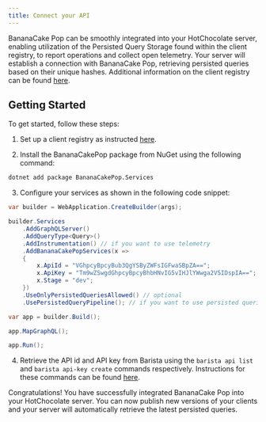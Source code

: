 ```yaml
---
title: Connect your API
---
```


BananaCake Pop can be smoothly integrated into your HotChocolate server, enabling utilization of the Persisted Query Storage found within the client registry, to report operations and collect open telemetry. Your server will establish a connection with BananaCake Pop, retrieving persisted queries based on their unique hashes. Additional information on the client registry can be found [here](/docs/bananacakepop/v2/apis/client-registry).

## Getting Started

To get started, follow these steps:

1. Set up a client registry as instructed [here](/docs/bananacakepop/v2/apis/client-registry).

2. Install the BananaCakePop package from NuGet using the following command:

```bash
dotnet add package BananaCakePop.Services
```

3. Configure your services as shown in the following code snippet:

```csharp
var builder = WebApplication.CreateBuilder(args);

builder.Services
    .AddGraphQLServer()
    .AddQueryType<Query>()
    .AddInstrumentation() // if you want to use telemetry
    .AddBananaCakePopServices(x =>
    {
        x.ApiId = "VGhpcyBpcyBub3QgYSByZWFsIGFwaSBpZA==";
        x.ApiKey = "Tm9wZSwgdGhpcyBpcyBhbHNvIG5vIHJlYWwga2V5IDspIA==";
        x.Stage = "dev";
    })
    .UseOnlyPersistedQueriesAllowed() // optional
    .UsePersistedQueryPipeline(); // if you want to use persisted queries

var app = builder.Build();

app.MapGraphQL();

app.Run();
```

4. Retrieve the API id and API key from Barista using the `barista api list` and `barista api-key create` commands respectively. Instructions for these commands can be found [here](/docs/barista/v1).

Congratulations! You have successfully integrated BananaCake Pop into your HotChocolate server. You can now publish new versions of your clients and your server will automatically retrieve the latest persisted queries.
